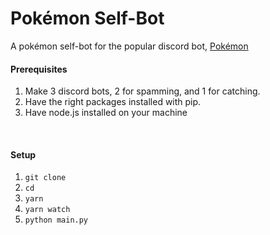 # Pokémon Self-Bot
A pokémon self-bot for the popular discord bot, [Pokémon](https://top.gg/bot/669228505128501258)
<br>
#### Prerequisites

1. Make 3 discord bots, 2 for spamming, and 1 for catching.
2. Have the right packages installed with pip.
3. Have node.js installed on your machine
<br>

#### Setup

1. `git clone `
2. `cd `
3. `yarn`
4. `yarn watch`
5. `python main.py`
